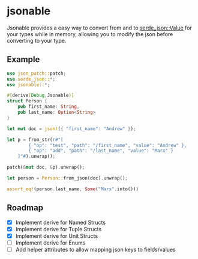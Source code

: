 # jsonable

Jsonable provides a easy way to convert from and to [serde_json::Value](https://docs.serde.rs/serde_json/value/enum.Value.html)
for your types while in memory, allowing you to modify the json before
converting to your type.

## Example
```rust
use json_patch::patch;
use serde_json::*;
use jsonable::*;

#[derive(Debug,Jsonable)]
struct Person {
    pub first_name: String,
    pub last_name: Option<String>
}

let mut doc = json!({ "first_name": "Andrew" });

let p = from_str(r#"[
        { "op": "test", "path": "/first_name", "value": "Andrew" },
        { "op": "add", "path": "/last_name", "value": "Marx" }
    ]"#).unwrap();

patch(&mut doc, &p).unwrap();

let person = Person::from_json(doc).unwrap();

assert_eq!(person.last_name, Some("Marx".into()))
```

## Roadmap
- [X] Implement derive for Named Structs
- [X] Implement derive for Tuple Structs
- [X] Implement derive for Unit Structs
- [ ] Implement derive for Enums
- [ ] Add helper attributes to allow mapping json keys to fields/values

